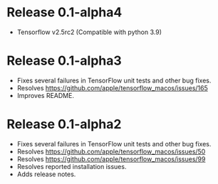 # Release 0.1-alpha4

* Tensorflow v2.5rc2 (Compatible with python 3.9)

# Release 0.1-alpha3

* Fixes several failures in TensorFlow unit tests and other bug fixes.
* Resolves <https://github.com/apple/tensorflow_macos/issues/165>
* Improves README.

# Release 0.1-alpha2

* Fixes several failures in TensorFlow unit tests and other bug fixes.
* Resolves <https://github.com/apple/tensorflow_macos/issues/50>
* Resolves <https://github.com/apple/tensorflow_macos/issues/99>
* Resolves reported installation issues.
* Adds release notes.
